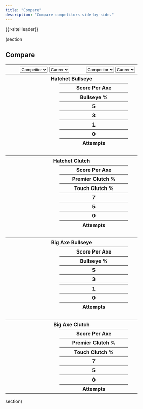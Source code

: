 ```yaml
---
title: "Compare"
description: "Compare competitors side-by-side."
---
```


{{>siteHeader}}

(section

## Compare

<div class="card" x-data="compare" x-cloak>
  <table class="fixed">
    <thead>
      <tr>
        <th colspan="2" x-data="left">
          <select x-on:change="data = await getData($event.target.value); stats = getStats(data, '')">
            <option value="">Competitor</option>
            {{#profiles}}
            <option value="{{profileId}}">{{name}}</option>
            {{/profiles}}
          </select>
          <select x-on:change="stats = getStats(data, $event.target.value)">
            <option value="">Career</option>
            <optgroup label="Seasons">
              <template x-for="season in data?.seasons || []">
                <option x-bind:value="season.seasonId" x-text="season.name"></option>
              </template>
            </optgroup>
          </select>
        </th>
        <th colspan="2" x-data="right">
          <select x-on:change="data = await getData($event.target.value); stats = getStats(data, '')">
            <option value="">Competitor</option>
            {{#profiles}}
            <option value="{{profileId}}">{{name}}</option>
            {{/profiles}}
          </select>
          <select x-on:change="stats = getStats(data, $event.target.value)">
            <option value="">Career</option>
            <optgroup label="Seasons">
              <template x-for="season in data?.seasons || []">
                <option x-bind:value="season.seasonId" x-text="season.name"></option>
              </template>
            </optgroup>
          </select>
        </th>
      </tr>
    </thead>
    <tbody class="text-center" x-show="left.stats !== null && right.stats !== null">
      <tr>
        <th colspan="4">Hatchet Bullseye</th>
      </tr>
      <tr>
        <td x-text="left.stats?.hatchet?.bullseye?.scorePerAxe"
            x-bind:class="left.stats?.hatchet?.bullseye?.scorePerAxe > right.stats?.hatchet?.bullseye?.scorePerAxe ? 'win' : ''"></td>
        <th colspan="2">Score Per Axe</th>
        <td x-text="right.stats?.hatchet?.bullseye?.scorePerAxe"
            x-bind:class="left.stats?.hatchet?.bullseye?.scorePerAxe < right.stats?.hatchet?.bullseye?.scorePerAxe ? 'win' : ''"></td>
      </tr>
      <tr>
        <td x-text="left.stats?.hatchet?.bullseye?.percent[5]"
            x-bind:class="parseFloat(left.stats?.hatchet?.bullseye?.percent[5]) > parseFloat(right.stats?.hatchet?.bullseye?.percent[5]) ? 'win' : ''"></td>
        <th colspan="2">Bullseye %</th>
        <td x-text="right.stats?.hatchet?.bullseye?.percent[5]"
            x-bind:class="parseFloat(left.stats?.hatchet?.bullseye?.percent[5]) < parseFloat(right.stats?.hatchet?.bullseye?.percent[5]) ? 'win' : ''"></td>
      </tr>
      <tr>
        <td x-text="left.stats?.hatchet?.bullseye?.count[5]"></td>
        <th colspan="2">5</th>
        <td x-text="right.stats?.hatchet?.bullseye?.count[5]"></td>
      </tr>
      <tr>
        <td x-text="left.stats?.hatchet?.bullseye?.count[3]"></td>
        <th colspan="2">3</th>
        <td x-text="right.stats?.hatchet?.bullseye?.count[3]"></td>
      </tr>
      <tr>
        <td x-text="left.stats?.hatchet?.bullseye?.count[1]"></td>
        <th colspan="2">1</th>
        <td x-text="right.stats?.hatchet?.bullseye?.count[1]"></td>
      </tr>
      <tr>
        <td x-text="left.stats?.hatchet?.bullseye?.count[0]"></td>
        <th colspan="2">0</th>
        <td x-text="right.stats?.hatchet?.bullseye?.count[0]"></td>
      </tr>
      <tr>
        <td x-text="left.stats?.hatchet?.bullseye?.attempts"></td>
        <th colspan="2">Attempts</th>
        <td x-text="right.stats?.hatchet?.bullseye?.attempts"></td>
      </tr>
      <tr>
        <td colspan="4">&nbsp;</td>
      </tr>
      <tr>
        <th colspan="4">Hatchet Clutch</th>
      </tr>
      <tr>
        <td x-text="left.stats?.hatchet?.clutch?.scorePerAxe"
            x-bind:class="left.stats?.hatchet?.clutch?.scorePerAxe > right.stats?.hatchet?.clutch?.scorePerAxe ? 'win' : ''"></td>
        <th colspan="2">Score Per Axe</th>
        <td x-text="right.stats?.hatchet?.clutch?.scorePerAxe"
            x-bind:class="left.stats?.hatchet?.clutch?.scorePerAxe < right.stats?.hatchet?.clutch?.scorePerAxe ? 'win' : ''"></td>
      </tr>
      <tr>
        <td x-text="left.stats?.hatchet?.clutch?.percent[7]"
            x-bind:class="parseFloat(left.stats?.hatchet?.clutch?.percent[7]) > parseFloat(right.stats?.hatchet?.clutch?.percent[7]) ? 'win' : ''"></td>
        <th colspan="2">Premier Clutch %</th>
        <td x-text="right.stats?.hatchet?.clutch?.percent[7]"
            x-bind:class="parseFloat(left.stats?.hatchet?.clutch?.percent[7]) < parseFloat(right.stats?.hatchet?.clutch?.percent[7]) ? 'win' : ''"></td>
      </tr>
      <tr>
        <td x-text="left.stats?.hatchet?.clutch?.percent[5]"
            x-bind:class="parseFloat(left.stats?.hatchet?.clutch?.percent[5]) > parseFloat(right.stats?.hatchet?.clutch?.percent[5]) ? 'win' : ''"></td>
        <th colspan="2">Touch Clutch %</th>
        <td x-text="right.stats?.hatchet?.clutch?.percent[5]"
            x-bind:class="parseFloat(left.stats?.hatchet?.clutch?.percent[5]) < parseFloat(right.stats?.hatchet?.clutch?.percent[5]) ? 'win' : ''"></td>
      </tr>
      <tr>
        <td x-text="left.stats?.hatchet?.clutch?.count[7]"></td>
        <th colspan="2">7</th>
        <td x-text="right.stats?.hatchet?.clutch?.count[7]"></td>
      </tr>
      <tr>
        <td x-text="left.stats?.hatchet?.clutch?.count[5]"></td>
        <th colspan="2">5</th>
        <td x-text="right.stats?.hatchet?.clutch?.count[5]"></td>
      </tr>
      <tr>
        <td x-text="left.stats?.hatchet?.clutch?.count[0]"></td>
        <th colspan="2">0</th>
        <td x-text="right.stats?.hatchet?.clutch?.count[0]"></td>
      </tr>
      <tr>
        <td x-text="left.stats?.hatchet?.clutch?.attempts"></td>
        <th colspan="2">Attempts</th>
        <td x-text="right.stats?.hatchet?.clutch?.attempts"></td>
      </tr>
      <tr>
        <td colspan="4">&nbsp;</td>
      </tr>
      <tr>
        <th colspan="4">Big Axe Bullseye</th>
      </tr>
      <tr>
        <td x-text="left.stats?.bigAxe?.bullseye?.scorePerAxe"
            x-bind:class="left.stats?.bigAxe?.bullseye?.scorePerAxe > right.stats?.bigAxe?.bullseye?.scorePerAxe ? 'win' : ''"></td>
        <th colspan="2">Score Per Axe</th>
        <td x-text="right.stats?.bigAxe?.bullseye?.scorePerAxe"
            x-bind:class="left.stats?.bigAxe?.bullseye?.scorePerAxe < right.stats?.bigAxe?.bullseye?.scorePerAxe ? 'win' : ''"></td>
      </tr>
      <tr>
        <td x-text="left.stats?.bigAxe?.bullseye?.percent[5]"
            x-bind:class="parseFloat(left.stats?.bigAxe?.bullseye?.percent[5]) > parseFloat(right.stats?.bigAxe?.bullseye?.percent[5]) ? 'win' : ''"></td>
        <th colspan="2">Bullseye %</th>
        <td x-text="right.stats?.bigAxe?.bullseye?.percent[5]"
            x-bind:class="parseFloat(left.stats?.bigAxe?.bullseye?.percent[5]) < parseFloat(right.stats?.bigAxe?.bullseye?.percent[5]) ? 'win' : ''"></td>
      </tr>
      <tr>
        <td x-text="left.stats?.bigAxe?.bullseye?.count[5]"></td>
        <th colspan="2">5</th>
        <td x-text="right.stats?.bigAxe?.bullseye?.count[5]"></td>
      </tr>
      <tr>
        <td x-text="left.stats?.bigAxe?.bullseye?.count[3]"></td>
        <th colspan="2">3</th>
        <td x-text="right.stats?.bigAxe?.bullseye?.count[3]"></td>
      </tr>
      <tr>
        <td x-text="left.stats?.bigAxe?.bullseye?.count[1]"></td>
        <th colspan="2">1</th>
        <td x-text="right.stats?.bigAxe?.bullseye?.count[1]"></td>
      </tr>
      <tr>
        <td x-text="left.stats?.bigAxe?.bullseye?.count[0]"></td>
        <th colspan="2">0</th>
        <td x-text="right.stats?.bigAxe?.bullseye?.count[0]"></td>
      </tr>
      <tr>
        <td x-text="left.stats?.bigAxe?.bullseye?.attempts"></td>
        <th colspan="2">Attempts</th>
        <td x-text="right.stats?.bigAxe?.bullseye?.attempts"></td>
      </tr>
      <tr>
        <td colspan="4">&nbsp;</td>
      </tr>
      <tr>
        <th colspan="4">Big Axe Clutch</th>
      </tr>
      <tr>
        <td x-text="left.stats?.bigAxe?.clutch?.scorePerAxe"
            x-bind:class="left.stats?.bigAxe?.clutch?.scorePerAxe > right.stats?.bigAxe?.clutch?.scorePerAxe ? 'win' : ''"></td>
        <th colspan="2">Score Per Axe</th>
        <td x-text="right.stats?.bigAxe?.clutch?.scorePerAxe"
            x-bind:class="left.stats?.bigAxe?.clutch?.scorePerAxe < right.stats?.bigAxe?.clutch?.scorePerAxe ? 'win' : ''"></td>
      </tr>
      <tr>
        <td x-text="left.stats?.bigAxe?.clutch?.percent[7]"
            x-bind:class="parseFloat(left.stats?.bigAxe?.clutch?.percent[7]) > parseFloat(right.stats?.bigAxe?.clutch?.percent[7]) ? 'win' : ''"></td>
        <th colspan="2">Premier Clutch %</th>
        <td x-text="right.stats?.bigAxe?.clutch?.percent[7]"
            x-bind:class="parseFloat(left.stats?.bigAxe?.clutch?.percent[7]) < parseFloat(right.stats?.bigAxe?.clutch?.percent[7]) ? 'win' : ''"></td>
      </tr>
      <tr>
        <td x-text="left.stats?.bigAxe?.clutch?.percent[5]"
            x-bind:class="parseFloat(left.stats?.bigAxe?.clutch?.percent[5]) > parseFloat(right.stats?.bigAxe?.clutch?.percent[5]) ? 'win' : ''"></td>
        <th colspan="2">Touch Clutch %</th>
        <td x-text="right.stats?.bigAxe?.clutch?.percent[5]"
            x-bind:class="parseFloat(left.stats?.bigAxe?.clutch?.percent[5]) < parseFloat(right.stats?.bigAxe?.clutch?.percent[5]) ? 'win' : ''"></td>
      </tr>
      <tr>
        <td x-text="left.stats?.bigAxe?.clutch?.count[7]"></td>
        <th colspan="2">7</th>
        <td x-text="right.stats?.bigAxe?.clutch?.count[7]"></td>
      </tr>
      <tr>
        <td x-text="left.stats?.bigAxe?.clutch?.count[5]"></td>
        <th colspan="2">5</th>
        <td x-text="right.stats?.bigAxe?.clutch?.count[5]"></td>
      </tr>
      <tr>
        <td x-text="left.stats?.bigAxe?.clutch?.count[0]"></td>
        <th colspan="2">0</th>
        <td x-text="right.stats?.bigAxe?.clutch?.count[0]"></td>
      </tr>
      <tr>
        <td x-text="left.stats?.bigAxe?.clutch?.attempts"></td>
        <th colspan="2">Attempts</th>
        <td x-text="right.stats?.bigAxe?.clutch?.attempts"></td>
      </tr>
    </tbody>
  </table>
</div>

section)

<script src="//unpkg.com/alpinejs" defer></script>

<script>
  const compare = {
    left: {
      data: null,
      stats: null
    },
    right: {
      data: null,
      stats: null
    }
  };

  const getData = async (profileId) => {
    return await fetch(`/${profileId}.json`).then(x => x.json()).catch(() => null);
  };

  const getStats = (data, seasonId) => {
    const timeFrame = !seasonId ? data : data.seasons.find(x => `${x.seasonId}` === seasonId);

    return timeFrame?.stats ?? null;
  };
</script>

<style>
  td.win {
    background: hsl(85 30% 60%);
  }
</style>